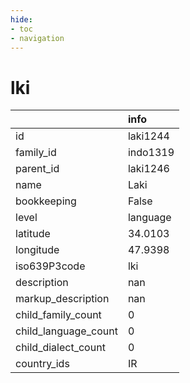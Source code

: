 ```yaml
---
hide:
- toc
- navigation
---
```

# lki
|                      | info     |
|:---------------------|:---------|
| id                   | laki1244 |
| family_id            | indo1319 |
| parent_id            | laki1246 |
| name                 | Laki     |
| bookkeeping          | False    |
| level                | language |
| latitude             | 34.0103  |
| longitude            | 47.9398  |
| iso639P3code         | lki      |
| description          | nan      |
| markup_description   | nan      |
| child_family_count   | 0        |
| child_language_count | 0        |
| child_dialect_count  | 0        |
| country_ids          | IR       |